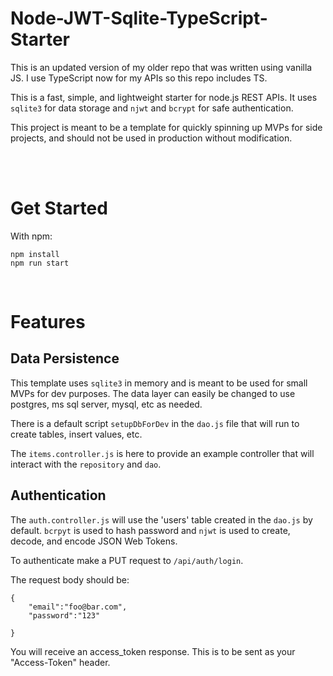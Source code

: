 # Node-JWT-Sqlite-TypeScript-Starter

This is an updated version of my older repo that was written using vanilla JS. I use TypeScript now for my APIs so this repo includes TS.

This is a fast, simple, and lightweight starter for node.js REST APIs. It uses `sqlite3` for data storage and `njwt` and `bcrypt` for safe authentication. 

This project is meant to be a template for quickly spinning up MVPs for side projects, and should not be used in production without modification.  

<br />

<br />


# Get Started

With npm:

```
npm install
npm run start
```


<br/>

# Features

## Data Persistence

This template uses `sqlite3` in memory and is meant to be used for small MVPs for dev purposes. The data layer can easily be changed to use postgres, ms sql server, mysql, etc as needed. 

There is a default script `setupDbForDev` in the `dao.js` file that will run to create tables, insert values, etc. 

The `items.controller.js` is here to provide an example controller that will interact with the `repository` and `dao`. 

## Authentication

The `auth.controller.js` will use the 'users' table created in the `dao.js` by default. `bcrpyt` is used to hash password and `njwt` is used to create, decode, and encode JSON Web Tokens.

To authenticate make a PUT request to `/api/auth/login`. 

The request body should be:

```
{
    "email":"foo@bar.com",
    "password":"123"

}
```

You will receive an access_token response.  This is to be sent as your "Access-Token" header. 
